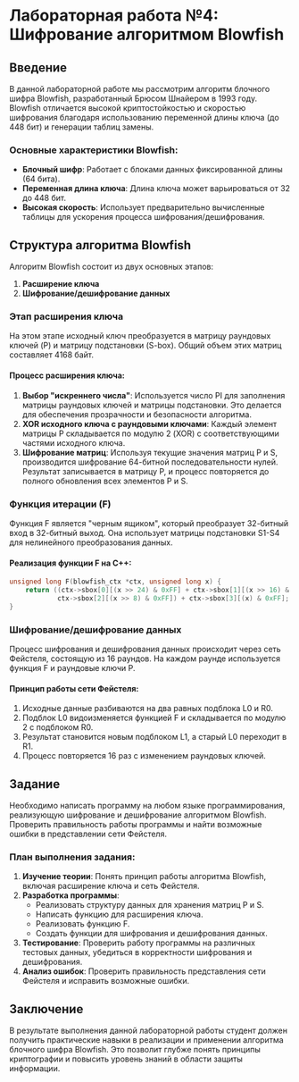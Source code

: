 # Лабораторная работа №4: Шифрование алгоритмом Blowfish

## Введение
В данной лабораторной работе мы рассмотрим алгоритм блочного шифра Blowfish, разработанный Брюсом Шнайером в 1993 году. Blowfish отличается высокой криптостойкостью и скоростью шифрования благодаря использованию переменной длины ключа (до 448 бит) и генерации таблиц замены.

### Основные характеристики Blowfish:
- **Блочный шифр**: Работает с блоками данных фиксированной длины (64 бита).
- **Переменная длина ключа**: Длина ключа может варьироваться от 32 до 448 бит.
- **Высокая скорость**: Использует предварительно вычисленные таблицы для ускорения процесса шифрования/дешифрования.

## Структура алгоритма Blowfish
Алгоритм Blowfish состоит из двух основных этапов:
1. **Расширение ключа**
2. **Шифрование/дешифрование данных**

### Этап расширения ключа
На этом этапе исходный ключ преобразуется в матрицу раундовых ключей (P) и матрицу подстановки (S-box). Общий объем этих матриц составляет 4168 байт.

#### Процесс расширения ключа:
1. **Выбор "искреннего числа"**: Используется число PI для заполнения матрицы раундовых ключей и матрицы подстановки. Это делается для обеспечения прозрачности и безопасности алгоритма.
2. **XOR исходного ключа с раундовыми ключами**: Каждый элемент матрицы P складывается по модулю 2 (XOR) с соответствующими частями исходного ключа.
3. **Шифрование матриц**: Используя текущие значения матриц P и S, производится шифрование 64-битной последовательности нулей. Результат записывается в матрицу P, и процесс повторяется до полного обновления всех элементов P и S.

### Функция итерации (F)
Функция F является "черным ящиком", который преобразует 32-битный вход в 32-битный выход. Она использует матрицы подстановки S1-S4 для нелинейного преобразования данных.

#### Реализация функции F на C++:
```cpp
unsigned long F(blowfish_ctx *ctx, unsigned long x) {
    return ((ctx->sbox[0][(x >> 24) & 0xFF] + ctx->sbox[1][(x >> 16) & 0xFF]) ^
            ctx->sbox[2][(x >> 8) & 0xFF]) + ctx->sbox[3][(x) & 0xFF];
}
```

### Шифрование/дешифрование данных
Процесс шифрования и дешифрования данных происходит через сеть Фейстеля, состоящую из 16 раундов. На каждом раунде используется функция F и раундовые ключи P.

#### Принцип работы сети Фейстеля:
1. Исходные данные разбиваются на два равных подблока L0 и R0.
2. Подблок L0 видоизменяется функцией F и складывается по модулю 2 с подблоком R0.
3. Результат становится новым подблоком L1, а старый L0 переходит в R1.
4. Процесс повторяется 16 раз с изменением раундовых ключей.

## Задание
Необходимо написать программу на любом языке программирования, реализующую шифрование и дешифрование алгоритмом Blowfish. Проверить правильность работы программы и найти возможные ошибки в представлении сети Фейстеля.

### План выполнения задания:
1. **Изучение теории**: Понять принцип работы алгоритма Blowfish, включая расширение ключа и сеть Фейстеля.
2. **Разработка программы**:
   - Реализовать структуру данных для хранения матриц P и S.
   - Написать функцию для расширения ключа.
   - Реализовать функцию F.
   - Создать функции для шифрования и дешифрования данных.
3. **Тестирование**: Проверить работу программы на различных тестовых данных, убедиться в корректности шифрования и дешифрования.
4. **Анализ ошибок**: Проверить правильность представления сети Фейстеля и исправить возможные ошибки.

## Заключение
В результате выполнения данной лабораторной работы студент должен получить практические навыки в реализации и применении алгоритма блочного шифра Blowfish. Это позволит глубже понять принципы криптографии и повысить уровень знаний в области защиты информации.
